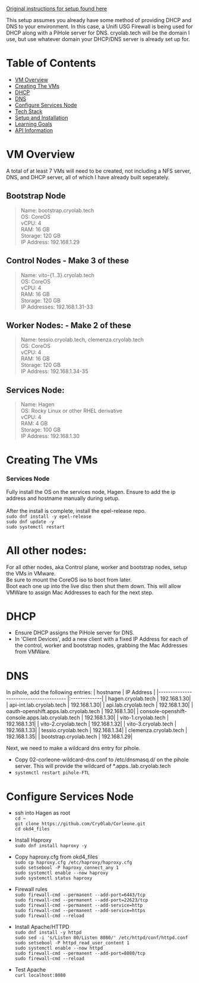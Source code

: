[Original instructions for setup found here](https://www.youtube.com/live/qh1zYW7BLxE?si=wKrj9EUfYnDTw8y8)

This setup assumes you already have some method of providing DHCP and DNS to your environment. In this case, a Unifi USG Firewall is being used for DHCP along with a PiHole server for DNS.
cryolab.tech will be the domain I use, but use whatever domain your DHCP/DNS server is already set up for.

# Table of Contents

- [VM Overview](#VM-Overview)
- [Creating The VMs](#Creating-The-VMs)
- [DHCP](#DHCP)
- [DNS](#DNS)
- [Configure Services Node](#Configure-Services-Node)
- [Tech Stack](#tech-stack)
- [Setup and Installation](#setup-and-installation)
- [Learning Goals](#learning-goals)
- [API Information](#api-information)

# VM Overview

A total of at least 7 VMs will need to be created, not including a NFS server, DNS, and DHCP server, all of which I have already built seperately.

## Bootstrap Node
> Name: bootstrap.cryolab.tech\
> OS: CoreOS\
> vCPU: 4\
> RAM: 16 GB\
> Storage: 120 GB\
> IP Address: 192.168.1.29

## Control Nodes - Make 3 of these
> Name: vito-{1..3}.cryolab.tech\
> OS: CoreOS\
> vCPU: 4\
> RAM: 16 GB\
> Storage: 120 GB\
> IP Addresses: 192.168.1.31-33

## Worker Nodes: - Make 2 of these
> Name: tessio.cryolab.tech, clemenza.cryolab.tech\
> OS: CoreOS\
> vCPU: 4\
> RAM: 16 GB\
> Storage: 120 GB\
> IP Address: 192.168.1.34-35

## Services Node:
> Name: Hagen\
> OS: Rocky Linux or other RHEL derivative\
> vCPU: 4\
> RAM: 4 GB\
> Storage: 100 GB\
> IP Address: 192.168.1.30

# Creating The VMs

### Services Node
Fully install the OS on the services node, Hagen. Ensure to add the ip address and hostname manually during setup.\
\
After the install is complete, install the epel-release repo.\
`sudo dnf install -y epel-release`\
`sudo dnf update -y`\
`sudo systemctl restart`

# All other nodes:
For all other nodes, aka Control plane, worker and bootstrap nodes, setup the VMs in VMware. \
Be sure to mount the CoreOS iso to boot from later. \
Boot each one up into the live disc then shut them down. This will allow VMWare to assign Mac Addresses to each for the next step.

# DHCP

- Ensure DHCP assigns the PiHole server for DNS.
- In 'Client Devices', add a new client with a fixed IP Address for each of the control, worker and bootstrap nodes, grabbing the Mac Addresses from VMWare.

# DNS
In pihole, add the following entries:
| hostname | IP Address |
|--------------------------------------- |:-------------|
| hagen.cryolab.tech | 192.168.1.30|
| api-int.lab.cryolab.tech | 192.168.1.30|
| api.lab.cryolab.tech | 192.168.1.30|
| oauth-openshift.apps.lab.cryolab.tech | 192.168.1.30|
| console-openshift-console.apps.lab.cryolab.tech | 192.168.1.30|
| vito-1.cryolab.tech | 192.168.1.31|
| vito-2.cryolab.tech | 192.168.1.32|
| vito-3.cryolab.tech | 192.168.1.33|
| tessio.cryolab.tech | 192.168.1.34|
| clemenza.cryolab.tech | 192.168.1.35|
| bootstrap.cryolab.tech | 192.168.1.29|

Next, we need to make a wildcard dns entry for pihole.
- Copy 02-corleone-wildcard-dns.conf to /etc/dnsmasq.d/ on the pihole server. This will provide the wildcard of *.apps..lab.cryolab.tech
- `systemctl restart pihole-FTL`

# Configure Services Node
- ssh into Hagen as root\
`cd ~`\
`git clone https://github.com/Cry0lab/Corleone.git`\
`cd okd4_files`

- Install Haproxy\
`sudo dnf install haproxy -y`

- Copy haproxy.cfg from okd4_files\
`sudo cp haproxy.cfg /etc/haproxy/haproxy.cfg`\
`sudo setsebool -P haproxy_connect_any 1`\
`sudo systemctl enable --now haproxy`\
`sudo systemctl status haproxy`

- Firewall rules
\
`sudo firewall-cmd --permanent --add-port=6443/tcp`\
`sudo firewall-cmd --permanent --add-port=22623/tcp`\
`sudo firewall-cmd --permanent --add-service=http`\
`sudo firewall-cmd --permanent --add-service=https`\
`sudo firewall-cmd --reload`

- Install Apache/HTTPD
\
`sudo dnf install -y httpd`\
`sudo sed -i 's/Listen 80/Listen 8080/' /etc/httpd/conf/httpd.conf`\
`sudo setsebool -P httpd_read_user_content 1`\
`sudo systemctl enable --now httpd`\
`sudo firewall-cmd --permanent --add-port=8080/tcp`\
`sudo firewall-cmd --reload`

- Test Apache
\
`curl localhost:8080`

  
